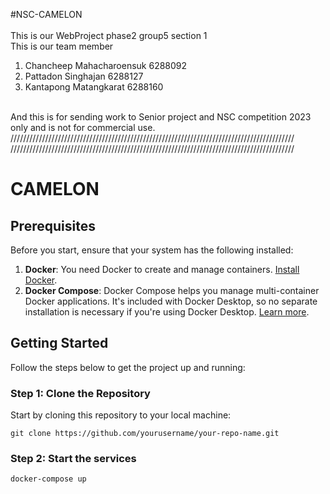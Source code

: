 #NSC-CAMELON<br>
<br>
This is our WebProject phase2 group5 section 1<br>
This is our team member<br>
1. Chancheep Mahacharoensuk 6288092<br>
2. Pattadon Singhajan 6288127<br>
3. Kantapong Matangkarat 6288160<br>
<br>
And this is for sending work to Senior project and NSC competition 2023 only and is not for commercial use.<br>
//////////////////////////////////////////////////////////////////////////////////////////
<!-- <br>
How to run this project<br>
1.First go to run our sql file from mysql application name "sec1_gr5_database.sql" and make the schema.<br>
2.Go to "user and privilledge" in mysql and use the environment like ".env" file to setting the access<br>
  from our webservice.js to our sql file. (you can find .env file via sec1_gr5_ws_src)<br>
3.Go to sec1_gr5_ws_src and "npm start" in this folder via terminal. (port:3030)<br>
4.Go to sec1_gr5_src and open the "HtmlMainpage.html". (suggested to use openserver (port:5500))<br>
5.Our test case is available in source code feel free to used it.<br>
6.If you want to use some function that must login before use you can look in js login file<br>
  or check it via mysql file to find the username and password for login.<br>
7.1.Our search function can be pressed even though there is value in input because it is "select all" function.<br>
7.2.You can search everything but must be in a specific categories.<br>
8.In admin page you can use every function like "SELECT, INSERT, UPDATE, DELETE"<br>
9.In categories page you can find the brach in api map that we use by press the name of country that you want<br>
10.Enjoy!!!!!<br>
<br> -->
//////////////////////////////////////////////////////////////////////////////////////////<br>

# CAMELON

## Prerequisites
Before you start, ensure that your system has the following installed:
1. **Docker**: You need Docker to create and manage containers. [Install Docker](https://docs.docker.com/get-docker/).
2. **Docker Compose**: Docker Compose helps you manage multi-container Docker applications. It's included with Docker Desktop, so no separate installation is necessary if you're using Docker Desktop. [Learn more](https://docs.docker.com/compose/install/).

## Getting Started

Follow the steps below to get the project up and running:

### Step 1: Clone the Repository

Start by cloning this repository to your local machine:

   ```git clone https://github.com/yourusername/your-repo-name.git```

### Step 2: Start the services

  ```docker-compose up```
